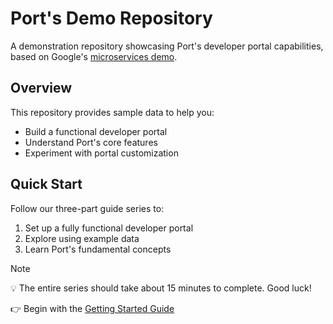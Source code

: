 # Port's Demo Repository

A demonstration repository showcasing Port's developer portal capabilities, based on Google's [microservices demo](https://github.com/GoogleCloudPlatform/microservices-demo).

## Overview

This repository provides sample data to help you:

- Build a functional developer portal
- Understand Port's core features
- Experiment with portal customization

## Quick Start

Follow our three-part guide series to:

1. Set up a fully functional developer portal
2. Explore using example data
3. Learn Port's fundamental concepts

> [!NOTE]  
> 💡 The entire series should take about 15 minutes to complete. Good luck!

👉 Begin with the [Getting Started Guide](GETTING-STARTED.md)
